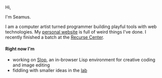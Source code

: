 Hi,

I'm Seamus. 

I am a computer artist turned programmer building playful tools with web technologies. My [personal website](https://seamus.website) is full of weird things I've done. I recently finished a batch at the [Recurse Center](https://www.recurse.com/).

#### Right now I'm
- working on [Slop](https://github.com/sedson/slop), an in-browser Lisp environment for creative coding and image editing
- fiddling with smaller ideas in the [lab](https://github.com/sedson/lab)

